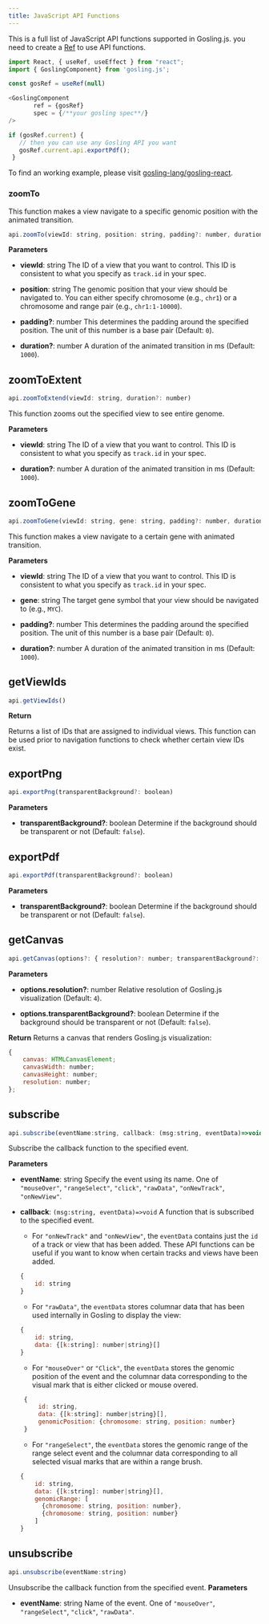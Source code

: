 ```yaml
---
title: JavaScript API Functions
---
```


This is a full list of JavaScript API functions supported in Gosling.js. 
you need to create a [Ref](https://reactjs.org/docs/refs-and-the-dom.html) to use API functions.
```javascript
import React, { useRef, useEffect } from "react";
import { GoslingComponent} from 'gosling.js';

const gosRef = useRef(null)

<GoslingComponent
       ref = {gosRef}
       spec = {/**your gosling spec**/}
/>

if (gosRef.current) {
   // then you can use any Gosling API you want
   gosRef.current.api.exportPdf();
 }
```

To find an working example, please visit [gosling-lang/gosling-react](https://github.com/gosling-lang/gosling-react).

### zoomTo

This function makes a view navigate to a specific genomic position with the animated transition.

```javascript
api.zoomTo(viewId: string, position: string, padding?: number, duration?: number)
```

**Parameters**

- **viewId**: string
The ID of a view that you want to control. This ID is consistent to what you specify as `track.id` in your spec.

- **position**: string
The genomic position that your view should be navigated to. You can either specify chromosome (e.g., `chr1`) or a chromosome and range pair (e.g., `chr1:1-10000`).

- **padding?**: number
This determines the padding around the specified position. The unit of this number is a base pair (Default: `0`).

- **duration?**: number
A duration of the animated transition in ms (Default: `1000`).

## zoomToExtent 
```javascript
api.zoomToExtend(viewId: string, duration?: number)
```

This function zooms out the specified view to see entire genome.

**Parameters**

- **viewId**: string
The ID of a view that you want to control. This ID is consistent to what you specify as `track.id` in your spec.

- **duration?**: number
A duration of the animated transition in ms (Default: `1000`).


## zoomToGene 
```javascript
api.zoomToGene(viewId: string, gene: string, padding?: number, duration?: number)
```
This function makes a view navigate to a certain gene with animated transition.

**Parameters**

- **viewId**: string
The ID of a view that you want to control. This ID is consistent to what you specify as `track.id` in your spec.

- **gene**: string
The target gene symbol that your view should be navigated to (e.g., `MYC`).

- **padding?**: number
This determines the padding around the specified position. The unit of this number is a base pair (Default: `0`).

- **duration?**: number
A duration of the animated transition in ms (Default: `1000`).

## getViewIds 
```javascript
api.getViewIds()
```

**Return**

Returns a list of IDs that are assigned to individual views. 
This function can be used prior to navigation functions to check whether certain view IDs exist.

## exportPng 
```javascript
api.exportPng(transparentBackground?: boolean)
```

**Parameters**

- **transparentBackground?**: boolean
Determine if the background should be transparent or not (Default: `false`).

## exportPdf 
```javascript
api.exportPdf(transparentBackground?: boolean)
```

**Parameters**

- **transparentBackground?**: boolean
Determine if the background should be transparent or not (Default: `false`).


## getCanvas
```javascript
api.getCanvas(options?: { resolution?: number; transparentBackground?: boolean })
```

**Parameters**


- **options.resolution?**: number
Relative resolution of Gosling.js visualization (Default: `4`).

- **options.transparentBackground?**: boolean
Determine if the background should be transparent or not (Default: `false`).

**Return**
Returns a canvas that renders Gosling.js visualization:
```javascript
{
    canvas: HTMLCanvasElement;
    canvasWidth: number;
    canvasHeight: number;
    resolution: number;
};
```



## subscribe 
```javascript
api.subscribe(eventName:string, callback: (msg:string, eventData)=>void)
```
Subscribe the callback function to the specified event.

**Parameters**

- **eventName**: string
Specify the event using its name.
One of `"mouseOver"`, `"rangeSelect"`, `"click"`, `"rawData"`, `"onNewTrack"`, `"onNewView"`. 

- **callback**: `(msg:string, eventData)=>void`
  A function that is subscribed to the specified event.
  - For `"onNewTrack"` and `"onNewView"`, the `eventData` contains just the `id` of a track or view that has been added. These API functions can be useful if you want to know when certain tracks and views have been added.
  ```javascript
  { 
      id: string
  }
  ```
  - For `"rawData"`, the `eventData` stores columnar data that has been used internally in Gosling to display the view:
  ```javascript
  { 
      id: string,
      data: {[k:string]: number|string}[]
  }
  ```

  - For `"mouseOver"` or `"Click"`, the `eventData` stores the genomic position of the event and the columnar data corresponding to the visual mark that is either clicked or mouse overed.
   ```javascript
    { 
        id: string,
        data: {[k:string]: number|string}[],
        genomicPosition: {chromosome: string, position: number}
    }
    ```

  - For `"rangeSelect"`, the `eventData` stores the genomic range of the range select event and the columnar data corresponding to all selected visual marks that are within a range brush.
  ```javascript
  { 
      id: string,
      data: {[k:string]: number|string}[],
      genomicRange: [
        {chromosome: string, position: number}, 
        {chromosome: string, position: number}
      ]
  }
  ```


## unsubscribe
```javascript
api.unsubscribe(eventName:string)
```

Unsubscribe the callback function from the specified event.
**Parameters**

- **eventName**: string
Name of the event.
One of `"mouseOver"`, `"rangeSelect"`, `"click"`, `"rawData"`.